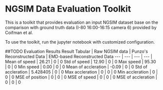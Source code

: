 # NGSIM Data Evaluation Toolkit
This is a toolkit that provides evaluation an input NGSIM dataset 
base on the comparison with ground truth data (I-80 16:00-16:15 camera 6) provided by Coifman et al.

To use the toolkit, run the jupyter notebook with customized configuration.

##TODO Evaluation Results
Result Tabular | Raw NGSIM data | Punzo's Reconstructed Data | EMD-based Reconstructed Data
--- | --- | --- | --- |
Mean of speed | 26.21 | 0 | 0
Std of speed | 12.90 | 0 | 0
Max speed | 95.30 | 0 | 0
Min speed | 0.00 | 0 | 0
Mean of accleration | -0.09 | 0 | 0
Std of accleration | 5.428405 | 0 | 0
Max accleration | 0 | 0 | 0
Min accleration | 0 | 0 | 0
MSE of position | 0 | 0 | 0
MSE of speed | 0 | 0 | 0
MSE of accleration | 0 | 0 | 0

